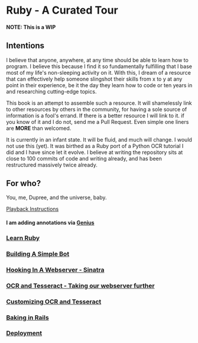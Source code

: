# Ruby - A Curated Tour
#### NOTE: This is a WIP

## Intentions
I believe that anyone, anywhere, at any time should be able to learn how to program. I believe this because
I find it so fundamentally fulfilling that I base most of my life's non-sleeping activity on it. With this,
I dream of a resource that can effectively help someone slingshot their skills from x to y at any point in 
their experience, be it the day they learn how to code or ten years in and researching cutting-edge topics.

This book is an attempt to assemble such a resource. It will shamelessly link to other resources by others
in the community, for having a sole source of information is a fool's errand. If there is a better resource
I will link to it. if you know of it and I do not, send me a Pull Request. Even simple one liners are **MORE**
than welcomed.

It is currently in an infant state. It will be fluid, and much will change. I would not use this (yet). It
was birthed as a Ruby port of a Python OCR tutorial I did and I have since let it evolve. I believe at writing
the repository sits at close to 100 commits of code and writing already, and has been restructured massively
twice already.

## For who?
You, me, Dupree, and the universe, baby.


[Playback Instructions](/shelr/README.md)

#### I am adding annotations via [Genius](http://www.genius.com/)

### [Learn Ruby](/introduction/intro.md)

### [Building A Simple Bot](/introduction/bot.md)

### [Hooking In A Webserver - Sinatra](/introduction/sinatra.md)

### [OCR and Tesseract - Taking our webserver further](/tesseract/tess_1.md)

### [Customizing OCR and Tesseract](/tesseract/tess_advanced.md.md)

### [Baking in Rails](/rails/rails_1.md)

### [Deployment](/deploy/deployment.md)
